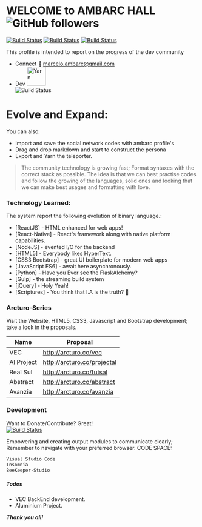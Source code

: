 # WELCOME to AMBARC HALL <img alt="GitHub followers" src="https://img.shields.io/github/followers/marceloambarc?label=Follow&style=social">

[![Build Status](https://img.shields.io/badge/linkedin-%230077B5.svg?&style=for-the-badge&logo=linkedin&logoColor=white)](https://www.linkedin.com/in/marceloambarc/)  [![Build Status](https://img.shields.io/badge/facebook-%231877F2.svg?&style=for-the-badge&logo=facebook&logoColor=white)](https://www.facebook.com/arcturoseries) [![Build Status](https://img.shields.io/badge/discord-%237289DA.svg?&style=for-the-badge&logo=discord&logoColor=white)](https://support.discord.com/hc/en-us/profiles/423824250194)


This profile is intended to report on the progress of the dev community
  - Connect :fax: marcelo.ambarc@gmail.com
  - Dev <img alt="Yarn" src="https://github.com/yarnpkg/assets/blob/master/yarn-kitten-full.png?raw=true" width="50"><br>
  ![Build Status](https://img.shields.io/badge/windows-asus%20vivobook%2014-%230078D6.svg?&style=for-the-badge&logo=windows&logoColor=white)

# Evolve and Expand:
You can also:
  - Import and save the social network codes with ambarc profile's
  - Drag and drop markdown and start to construct the persona
  - Export and Yarn the teleporter.

> The community technology is growing fast;
> Format syntaxes with the correct stack
> as possible. The idea is that we
> can best practise codes and
> follow the growing of the languages, solid ones
> and looking that we can make best usages
> and formatting with love.

### Technology Learned:

The system report the following evolution of binary language.:

* [ReactJS] - HTML enhanced for web apps!
* [React-Native] - React's framework along with native platform capabilities.
* [NodeJS] - evented I/O for the backend
* [HTML5] - Everybody likes HyperText.
* [CSS3 Bootstrap] - great UI boilerplate for modern web apps
* [JavaScript ES6] - await here asynchronously.
* [Python] - Have you Ever see the FlaskAlchemy?
* [Gulp] - the streaming build system
* [jQuery] - Holy Yeah!
* [Scriptures] - You think that I.A is the truth? :seedling:

### Arcturo-Series

Visit the Website, HTML5, CSS3, Javascript and Bootstrap development;
take a look in the proposals.

| Name | Proposal |
| ------ | ------ |
| VEC | http://arcturo.co/vec |
| Al Project | http://arcturo.co/projectal |
| Real Sul | http://arcturo.co/futsal |
| Abstract | http://arcturo.co/abstract |
| Avanzia | http://arcturo.co/avanzia |

### Development

Want to Donate/Contribute? Great!<br>
[![Build Status](https://img.shields.io/badge/paypal-%2300457C.svg?&style=for-the-badge&logo=paypal&logoColor=white)](https://www.paypal.com/cgi-bin/webscr?cmd=_donations&business=PDNJCJJCDURFC&currency_code=BRL)

Empowering and creating output modules to communicate clearly;
Remember to navigate with your preferred browser.
CODE SPACE:
```sh
Visual Studio Code
Insomnia
BeeKeeper-Studio
```

##### Todos

 - VEC BackEnd development.
 - Aluminium Project.



***Thank you all!***</p>
